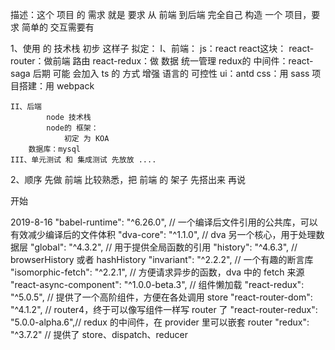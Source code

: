 描述：这个 项目 的 需求 就是 要求 从 前端 到后端 完全自己 构造 一个 项目，要求 简单的 交互需要有

1、使用 的 技术栈 初步 这样子 拟定：
    I、前端：
            js：react
                react这块：
                    react-router：做前端 路由
                    react-redux：做 数据 统一管理
                                redux的 中间件：react-saga
                后期 可能 会加入 ts 的 方式 增强 语言的 可控性
            ui：antd
            css：用 sass 
            项目搭建：用 webpack

    II、后端
            node 技术栈
            node的 框架：
                初定 为 KOA
        数据库：mysql
    III、单元测试 和 集成测试 先放放 ....
2、顺序
    先做 前端 比较熟悉，把 前端 的 架子 先搭出来 再说



开始

2019-8-16
"babel-runtime": "^6.26.0", // 一个编译后文件引用的公共库，可以有效减少编译后的文件体积
"dva-core": "^1.1.0", // dva 另一个核心，用于处理数据层
"global": "^4.3.2", // 用于提供全局函数的引用
"history": "^4.6.3", // browserHistory 或者 hashHistory
"invariant": "^2.2.2", // 一个有趣的断言库
"isomorphic-fetch": "^2.2.1", // 方便请求异步的函数，dva 中的 fetch 来源
"react-async-component": "^1.0.0-beta.3", // 组件懒加载
"react-redux": "^5.0.5", // 提供了一个高阶组件，方便在各处调用 store
"react-router-dom": "^4.1.2", // router4，终于可以像写组件一样写 router 了
"react-router-redux": "5.0.0-alpha.6",// redux 的中间件，在 provider 里可以嵌套 router
"redux": "^3.7.2" // 提供了 store、dispatch、reducer 
            
